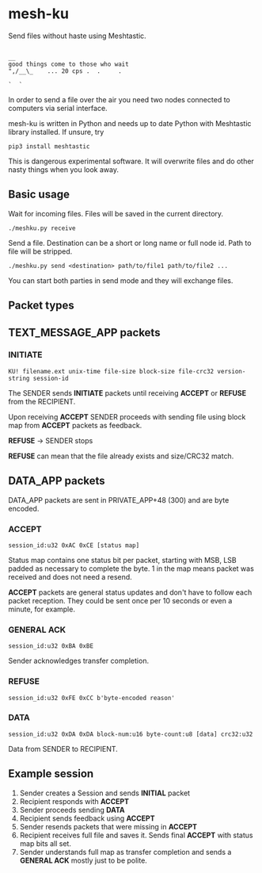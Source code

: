 mesh-ku
=======

Send files without haste using Meshtastic.

```
                                                                                    __
good things come to those who wait                                               ",/__\_    ... 20 cps .  .     .
                                                                                   `  `
```

In order to send a file over the air you need two nodes connected to computers via serial interface.  

mesh-ku is written in Python and needs up to date Python with Meshtastic library installed. If unsure, try
```
pip3 install meshtastic
```

This is dangerous experimental software. It will overwrite files and do other nasty things when you look away.

Basic usage
-----------

Wait for incoming files. Files will be saved in the current directory.

`./meshku.py receive`

Send a file. Destination can be a short or long name or full node id. Path to file will be stripped.

`./meshku.py send <destination> path/to/file1 path/to/file2 ...`

You can start both parties in send mode and they will exchange files.


Packet types
------------

## TEXT_MESSAGE_APP packets

### INITIATE

  `KU! filename.ext unix-time file-size block-size file-crc32 version-string session-id`

The SENDER sends **INITIATE** packets until receiving **ACCEPT** or **REFUSE** from the RECIPIENT.

Upon receiving **ACCEPT** SENDER proceeds with sending file using block map from **ACCEPT** packets as feedback.

**REFUSE** -> SENDER stops

**REFUSE** can mean that the file already exists and size/CRC32 match.

## DATA_APP packets

DATA_APP packets are sent in PRIVATE_APP+48 (300) and are byte encoded.

### ACCEPT

  `session_id:u32 0xAC 0xCE [status map]` 

Status map contains one status bit per packet, starting with MSB, LSB padded as necessary to complete the byte. 1 in the map means packet was received and does not need a resend.

**ACCEPT** packets are general status updates and don't have to follow each packet reception. They could be sent once per 10 seconds or even a minute, for example.

### GENERAL ACK
  
  `session_id:u32 0xBA 0xBE`

Sender acknowledges transfer completion.

### REFUSE

  `session_id:u32 0xFE 0xCC b'byte-encoded reason'`

### DATA

  `session_id:u32 0xDA 0xDA block-num:u16 byte-count:u8 [data] crc32:u32`

Data from SENDER to RECIPIENT.

Example session
---------------

1. Sender creates a Session and sends **INITIAL** packet
2. Recipient responds with **ACCEPT**
3. Sender proceeds sending **DATA**
4. Recipient sends feedback using **ACCEPT**
5. Sender resends packets that were missing in **ACCEPT**
6. Recipient receives full file and saves it. Sends final **ACCEPT** with status map bits all set.
7. Sender understands full map as transfer completion and sends a **GENERAL ACK** mostly just to be polite.

